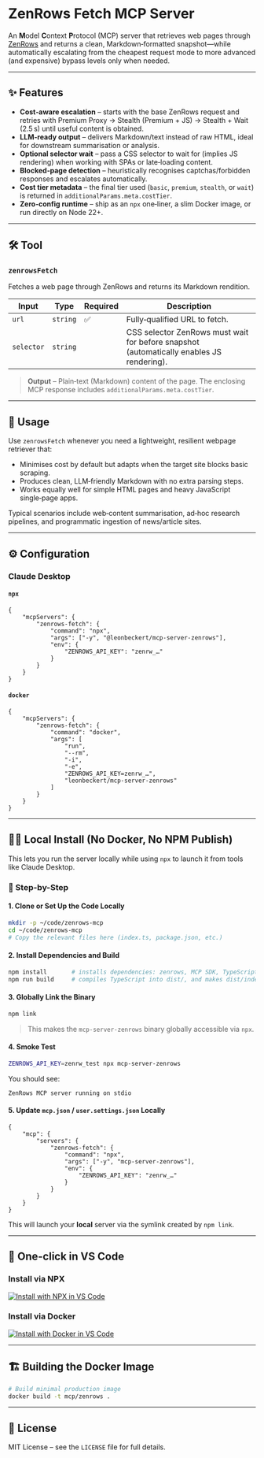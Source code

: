 # ZenRows Fetch MCP Server

An **M**odel **C**ontext **P**rotocol (MCP) server that retrieves web pages through [ZenRows](https://www.zenrows.com/) and returns a clean, Markdown‑formatted snapshot—while automatically escalating from the cheapest request mode to more advanced (and expensive) bypass levels only when needed.

---

## ✨ Features

-   **Cost‑aware escalation** – starts with the base ZenRows request and retries with Premium Proxy → Stealth (Premium + JS) → Stealth + Wait (2.5 s) until useful content is obtained.
-   **LLM‑ready output** – delivers Markdown/text instead of raw HTML, ideal for downstream summarisation or analysis.
-   **Optional selector wait** – pass a CSS selector to wait for (implies JS rendering) when working with SPAs or late‑loading content.
-   **Blocked‑page detection** – heuristically recognises captchas/forbidden responses and escalates automatically.
-   **Cost tier metadata** – the final tier used (`basic`, `premium`, `stealth`, or `wait`) is returned in `additionalParams.meta.costTier`.
-   **Zero‑config runtime** – ship as an `npx` one‑liner, a slim Docker image, or run directly on Node 22+.

---

## 🛠️ Tool

### `zenrowsFetch`

Fetches a web page through ZenRows and returns its Markdown rendition.

| Input      | Type     | Required | Description                                                                              |
| ---------- | -------- | -------- | ---------------------------------------------------------------------------------------- |
| `url`      | `string` | ✅       | Fully‑qualified URL to fetch.                                                            |
| `selector` | `string` |          | CSS selector ZenRows must wait for before snapshot (automatically enables JS rendering). |

> **Output** – Plain‑text (Markdown) content of the page. The enclosing MCP response includes `additionalParams.meta.costTier`.

---

## 🚀 Usage

Use `zenrowsFetch` whenever you need a lightweight, resilient webpage retriever that:

-   Minimises cost by default but adapts when the target site blocks basic scraping.
-   Produces clean, LLM‑friendly Markdown with no extra parsing steps.
-   Works equally well for simple HTML pages and heavy JavaScript single‑page apps.

Typical scenarios include web‑content summarisation, ad‑hoc research pipelines, and programmatic ingestion of news/article sites.

---

## ⚙️ Configuration

### Claude Desktop

#### `npx`

```jsonc
{
	"mcpServers": {
		"zenrows-fetch": {
			"command": "npx",
			"args": ["-y", "@leonbeckert/mcp-server-zenrows"],
			"env": {
				"ZENROWS_API_KEY": "zenrw_…"
			}
		}
	}
}
```

#### `docker`

```jsonc
{
	"mcpServers": {
		"zenrows-fetch": {
			"command": "docker",
			"args": [
				"run",
				"--rm",
				"-i",
				"-e",
				"ZENROWS_API_KEY=zenrw_…",
				"leonbeckert/mcp-server-zenrows"
			]
		}
	}
}
```

---

## 🧑‍💻 Local Install (No Docker, No NPM Publish)

This lets you run the server locally while using `npx` to launch it from tools like Claude Desktop.

### 🧱 Step-by-Step

#### 1. Clone or Set Up the Code Locally

```bash
mkdir -p ~/code/zenrows-mcp
cd ~/code/zenrows-mcp
# Copy the relevant files here (index.ts, package.json, etc.)
```

#### 2. Install Dependencies and Build

```bash
npm install       # installs dependencies: zenrows, MCP SDK, TypeScript types
npm run build     # compiles TypeScript into dist/, and makes dist/index.js executable
```

#### 3. Globally Link the Binary

```bash
npm link
```

> This makes the `mcp-server-zenrows` binary globally accessible via `npx`.

#### 4. Smoke Test

```bash
ZENROWS_API_KEY=zenrw_test npx mcp-server-zenrows
```

You should see:

```
ZenRows MCP server running on stdio
```

#### 5. Update `mcp.json` / `user.settings.json` Locally

```jsonc
{
	"mcp": {
		"servers": {
			"zenrows-fetch": {
				"command": "npx",
				"args": ["-y", "mcp-server-zenrows"],
				"env": {
					"ZENROWS_API_KEY": "zenrw_…"
				}
			}
		}
	}
}
```

This will launch your **local** server via the symlink created by `npm link`.

---

## 🧪 One-click in VS Code

### Install via NPX

[![Install with NPX in VS Code](https://img.shields.io/badge/VS_Code-NPM-0098FF?style=flat-square&logo=visualstudiocode&logoColor=white)](https://insiders.vscode.dev/redirect/mcp/install?name=zenrows-fetch&config=%7B%22command%22%3A%22npx%22%2C%22args%22%3A%5B%22-y%22%2C%22%40leonbeckert%2Fmcp-server-zenrows%22%5D%2C%22env%22%3A%7B%22ZENROWS_API_KEY%22%3A%22zenrw_%E2%80%A6%22%7D%7D)

### Install via Docker

[![Install with Docker in VS Code](https://img.shields.io/badge/VS_Code-Docker-0098FF?style=flat-square&logo=visualstudiocode&logoColor=white)](https://insiders.vscode.dev/redirect/mcp/install?name=zenrows-fetch&config=%7B%22command%22%3A%22docker%22%2C%22args%22%3A%5B%22run%22%2C%22--rm%22%2C%22-i%22%2C%22-e%22%2C%22ZENROWS_API_KEY%3Dzenrw_%E2%80%A6%22%2C%22mcp%2Fzenrows%22%5D%7D)

---

## 🏗️ Building the Docker Image

```bash
# Build minimal production image
docker build -t mcp/zenrows .
```

---

## 🪪 License

MIT License – see the `LICENSE` file for full details.

